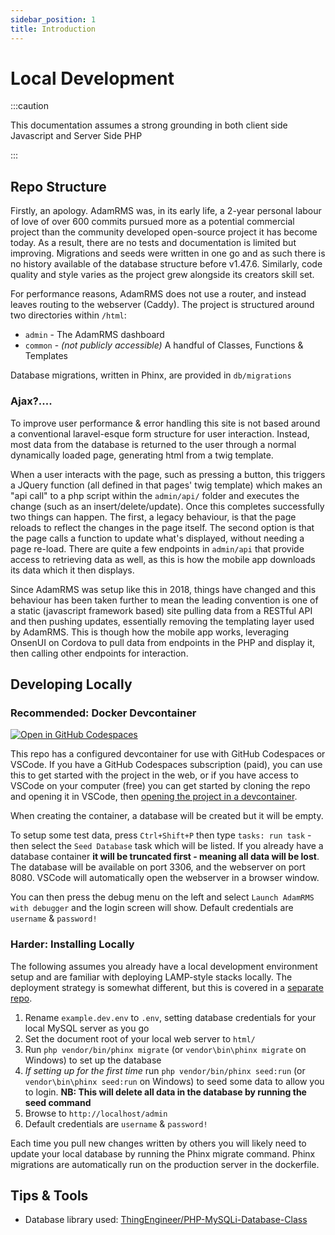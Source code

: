 ```yaml
---
sidebar_position: 1
title: Introduction
---
```


# Local Development

:::caution

This documentation assumes a strong grounding in both client side Javascript and Server Side PHP

:::


## Repo Structure

Firstly, an apology. AdamRMS was, in its early life, a 2-year personal labour of love of over 600 commits pursued more as a potential commercial project than the community developed open-source project it has become today. As a result, there are no tests and documentation is limited but improving. Migrations and seeds were written in one go and as such there is no history available of the database structure before v1.47.6. Similarly, code quality and style varies as the project grew alongside its creators skill set. 

For performance reasons, AdamRMS does not use a router, and instead leaves routing to the webserver (Caddy). The project is structured around two directories within `/html`:
 
 - `admin` - The AdamRMS dashboard
 - `common` - *(not publicly accessible)* A handful of Classes, Functions & Templates

Database migrations, written in Phinx, are provided in `db/migrations`

### Ajax?....

To improve user performance & error handling this site is not based around a conventional laravel-esque form structure for user interaction. Instead, most data from the database is returned to the user through a normal dynamically loaded page, generating html from a twig template. 

When a user interacts with the page, such as pressing a button, this triggers a JQuery function (all defined in that pages' twig template) which makes an "api call" to a php script within the `admin/api/` folder and executes the change (such as an insert/delete/update). Once this completes successfully two things can happen. The first, a legacy behaviour, is that the page reloads to reflect the changes in the page itself. The second option is that the page calls a function to update what's displayed, without needing a page re-load. There are quite a few endpoints in `admin/api` that provide access to retrieving data as well, as this is how the mobile app downloads its data which it then displays. 

Since AdamRMS was setup like this in 2018, things have changed and this behaviour has been taken further to mean the leading convention is one of a static (javascript framework based) site pulling data from a RESTful API and then pushing updates, essentially removing the templating layer used by AdamRMS. This is though how the mobile app works, leveraging OnsenUI on Cordova to pull data from endpoints in the PHP and display it, then calling other endpoints for interaction. 

## Developing Locally

### Recommended: Docker Devcontainer

[![Open in GitHub Codespaces](https://github.com/codespaces/badge.svg)](https://github.com/codespaces/new?ref=main&repo=217888995)

This repo has a configured devcontainer for use with GitHub Codespaces or VSCode. If you have a GitHub Codespaces subscription (paid), you can use this to get started with the project in the web, or if you have access to VSCode on your computer (free) you can get started by cloning the repo and opening it in VSCode, then [opening the project in a devcontainer](https://code.visualstudio.com/docs/devcontainers/tutorial).

When creating the container, a database will be created but it will be empty. 

To setup some test data, press `Ctrl+Shift+P` then type `tasks: run task` - then select the `Seed Database` task which will be listed. If you already have a database container **it will be truncated first - meaning all data will be lost**. The database will be available on port 3306, and the webserver on port 8080. VSCode will automatically open the webserver in a browser window.

You can then press the debug menu on the left and select `Launch AdamRMS with debugger` and the login screen will show. Default credentials are `username` & `password!`

### Harder: Installing Locally

The following assumes you already have a local development environment setup and are familiar with deploying LAMP-style stacks locally. The deployment strategy is somewhat different, but this is covered in a [separate repo](https://github.com/adam-rms/adam-rms-deployment).

1. Rename `example.dev.env` to `.env`, setting database credentials for your local MySQL server as you go
1. Set the document root of your local web server to `html/`
1. Run `php vendor/bin/phinx migrate` (or `vendor\bin\phinx migrate` on Windows) to set up the database
1. *If setting up for the first time* run `php vendor/bin/phinx seed:run` (or `vendor\bin\phinx seed:run` on Windows) to seed some data to allow you to login. **NB: This will delete all data in the database by running the seed command**
1. Browse to `http://localhost/admin`
1. Default credentials are `username` & `password!`

Each time you pull new changes written by others you will likely need to update your local database by running the Phinx migrate command. Phinx migrations are automatically run on the production server in the dockerfile.

## Tips & Tools

- Database library used: [ThingEngineer/PHP-MySQLi-Database-Class](https://github.com/ThingEngineer/PHP-MySQLi-Database-Class)
